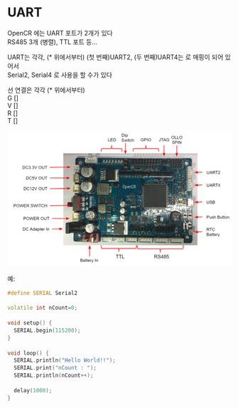 # UART

OpenCR 에는 UART 포트가 2개가 있다  
RS485 3개 (병렬), TTL 포트 등...  

UART는 각각, (* 위에서부터) (첫 번째)UART2, (두 번째)UART4는 로 매핑이 되어 있어서   
Serial2, Serial4 로 사용을 할 수가 있다   

선 연결은 각각 (* 위에서부터)  
G  []  
V  []  
R  []  
T  []  


![opencr-스펙](img/opencr_specification.png)


예:
```cpp
#define SERIAL Serial2

volatile int nCount=0;

void setup() {
  SERIAL.begin(115200);
}

void loop() {
  SERIAL.println("Hello World!!");
  SERIAL.print("nCount : ");
  SERIAL.println(nCount++);
  
  delay(1000);
}
```


